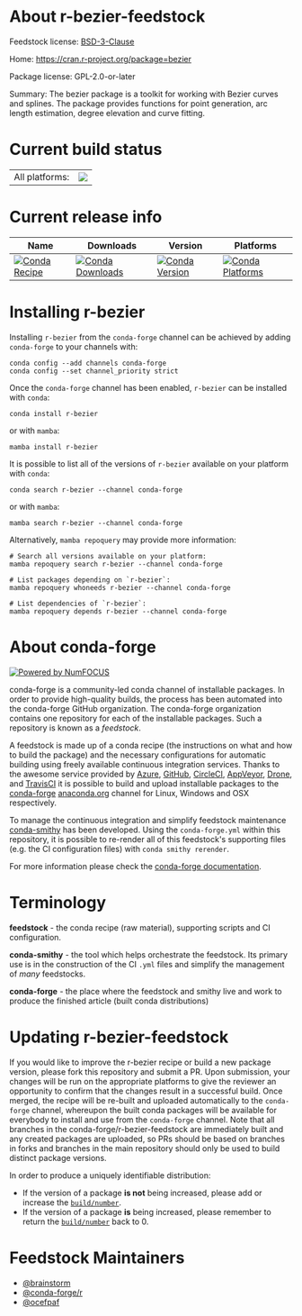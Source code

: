 About r-bezier-feedstock
========================

Feedstock license: [BSD-3-Clause](https://github.com/conda-forge/r-bezier-feedstock/blob/main/LICENSE.txt)

Home: https://cran.r-project.org/package=bezier

Package license: GPL-2.0-or-later

Summary: The bezier package is a toolkit for working with Bezier curves and splines. The package provides functions for point generation, arc length estimation, degree elevation and curve fitting.

Current build status
====================


<table><tr><td>All platforms:</td>
    <td>
      <a href="https://dev.azure.com/conda-forge/feedstock-builds/_build/latest?definitionId=2384&branchName=main">
        <img src="https://dev.azure.com/conda-forge/feedstock-builds/_apis/build/status/r-bezier-feedstock?branchName=main">
      </a>
    </td>
  </tr>
</table>

Current release info
====================

| Name | Downloads | Version | Platforms |
| --- | --- | --- | --- |
| [![Conda Recipe](https://img.shields.io/badge/recipe-r--bezier-green.svg)](https://anaconda.org/conda-forge/r-bezier) | [![Conda Downloads](https://img.shields.io/conda/dn/conda-forge/r-bezier.svg)](https://anaconda.org/conda-forge/r-bezier) | [![Conda Version](https://img.shields.io/conda/vn/conda-forge/r-bezier.svg)](https://anaconda.org/conda-forge/r-bezier) | [![Conda Platforms](https://img.shields.io/conda/pn/conda-forge/r-bezier.svg)](https://anaconda.org/conda-forge/r-bezier) |

Installing r-bezier
===================

Installing `r-bezier` from the `conda-forge` channel can be achieved by adding `conda-forge` to your channels with:

```
conda config --add channels conda-forge
conda config --set channel_priority strict
```

Once the `conda-forge` channel has been enabled, `r-bezier` can be installed with `conda`:

```
conda install r-bezier
```

or with `mamba`:

```
mamba install r-bezier
```

It is possible to list all of the versions of `r-bezier` available on your platform with `conda`:

```
conda search r-bezier --channel conda-forge
```

or with `mamba`:

```
mamba search r-bezier --channel conda-forge
```

Alternatively, `mamba repoquery` may provide more information:

```
# Search all versions available on your platform:
mamba repoquery search r-bezier --channel conda-forge

# List packages depending on `r-bezier`:
mamba repoquery whoneeds r-bezier --channel conda-forge

# List dependencies of `r-bezier`:
mamba repoquery depends r-bezier --channel conda-forge
```


About conda-forge
=================

[![Powered by
NumFOCUS](https://img.shields.io/badge/powered%20by-NumFOCUS-orange.svg?style=flat&colorA=E1523D&colorB=007D8A)](https://numfocus.org)

conda-forge is a community-led conda channel of installable packages.
In order to provide high-quality builds, the process has been automated into the
conda-forge GitHub organization. The conda-forge organization contains one repository
for each of the installable packages. Such a repository is known as a *feedstock*.

A feedstock is made up of a conda recipe (the instructions on what and how to build
the package) and the necessary configurations for automatic building using freely
available continuous integration services. Thanks to the awesome service provided by
[Azure](https://azure.microsoft.com/en-us/services/devops/), [GitHub](https://github.com/),
[CircleCI](https://circleci.com/), [AppVeyor](https://www.appveyor.com/),
[Drone](https://cloud.drone.io/welcome), and [TravisCI](https://travis-ci.com/)
it is possible to build and upload installable packages to the
[conda-forge](https://anaconda.org/conda-forge) [anaconda.org](https://anaconda.org/)
channel for Linux, Windows and OSX respectively.

To manage the continuous integration and simplify feedstock maintenance
[conda-smithy](https://github.com/conda-forge/conda-smithy) has been developed.
Using the ``conda-forge.yml`` within this repository, it is possible to re-render all of
this feedstock's supporting files (e.g. the CI configuration files) with ``conda smithy rerender``.

For more information please check the [conda-forge documentation](https://conda-forge.org/docs/).

Terminology
===========

**feedstock** - the conda recipe (raw material), supporting scripts and CI configuration.

**conda-smithy** - the tool which helps orchestrate the feedstock.
                   Its primary use is in the construction of the CI ``.yml`` files
                   and simplify the management of *many* feedstocks.

**conda-forge** - the place where the feedstock and smithy live and work to
                  produce the finished article (built conda distributions)


Updating r-bezier-feedstock
===========================

If you would like to improve the r-bezier recipe or build a new
package version, please fork this repository and submit a PR. Upon submission,
your changes will be run on the appropriate platforms to give the reviewer an
opportunity to confirm that the changes result in a successful build. Once
merged, the recipe will be re-built and uploaded automatically to the
`conda-forge` channel, whereupon the built conda packages will be available for
everybody to install and use from the `conda-forge` channel.
Note that all branches in the conda-forge/r-bezier-feedstock are
immediately built and any created packages are uploaded, so PRs should be based
on branches in forks and branches in the main repository should only be used to
build distinct package versions.

In order to produce a uniquely identifiable distribution:
 * If the version of a package **is not** being increased, please add or increase
   the [``build/number``](https://docs.conda.io/projects/conda-build/en/latest/resources/define-metadata.html#build-number-and-string).
 * If the version of a package **is** being increased, please remember to return
   the [``build/number``](https://docs.conda.io/projects/conda-build/en/latest/resources/define-metadata.html#build-number-and-string)
   back to 0.

Feedstock Maintainers
=====================

* [@brainstorm](https://github.com/brainstorm/)
* [@conda-forge/r](https://github.com/conda-forge/r/)
* [@ocefpaf](https://github.com/ocefpaf/)

